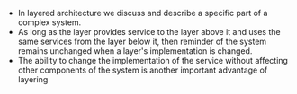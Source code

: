 - In layered architecture we discuss and describe a specific part of a complex system.
- As long as the layer provides service to the layer above it and uses the same services from the layer below it, then reminder of the system remains unchanged when a layer's implementation is changed.
- The ability to change the implementation of the service without affecting other components of the system is another important advantage of layering